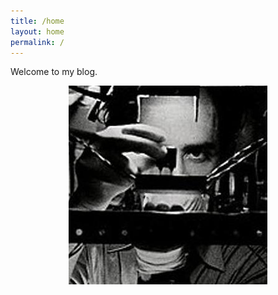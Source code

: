 ```yaml
---
title: /home
layout: home
permalink: /
---
```


Welcome to my blog.
<p style="text-align:center;">
  <img src="favicon.ico">
</p>

